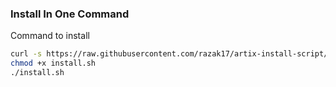 ### Install In One Command

Command to install

```bash
curl -s https://raw.githubusercontent.com/razak17/artix-install-script/main/install.sh -o install.sh
chmod +x install.sh
./install.sh
```
